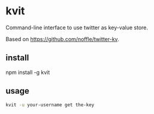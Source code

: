 # kvit
Command-line interface to use twitter as key-value store.

Based on https://github.com/noffle/twitter-kv.

## install

npm install -g kvit


## usage

```bash
kvit -u your-username get the-key
```
